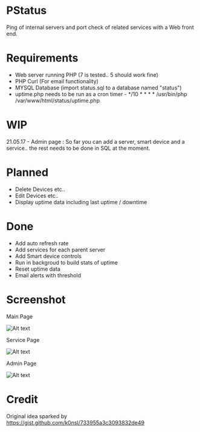 # PStatus
Ping of internal servers and port check of related services with a Web front end.

# Requirements
* Web server running PHP (7 is tested.. 5 should work fine)
* PHP Curl (For email functionality)
* MYSQL Database (import status.sql to a database named "status")
* uptime.php needs to be run as a cron timer - */10 * * * * /usr/bin/php /var/www/html/status/uptime.php

# WIP

21.05.17 - Admin page : So far you can add a server, smart device and a service.. the rest needs to be done in SQL at the moment.

# Planned
* Delete Devices etc..
* Edit Devices etc..
* Display uptime data including last uptime / downtime

# Done
* Add auto refresh rate
* Add services for each parent server
* Add Smart device controls
* Run in backgroud to build stats of uptime
* Reset uptime data
* Email alerts with threshold

# Screenshot

Main Page

![Alt text](/../screenshots/pstatus.png?raw=true "Main Screen")

Service Page

![Alt text](/../screenshots/pstatus2.png?raw=true "Service Screen")

Admin Page

![Alt text](/../screenshots/pstatus3.png?raw=true "Service Screen")

# Credit 
Original idea sparked by https://gist.github.com/k0nsl/733955a3c3093832de49
